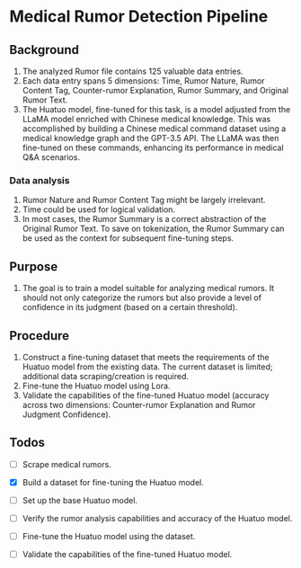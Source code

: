 # Medical Rumor Detection Pipeline

## Background

1. The analyzed Rumor file contains 125 valuable data entries.
2. Each data entry spans 5 dimensions: Time, Rumor Nature, Rumor Content Tag, Counter-rumor Explanation, Rumor Summary, and Original Rumor Text.
3. The Huatuo model, fine-tuned for this task, is a model adjusted from the LLaMA model enriched with Chinese medical knowledge. This was accomplished by building a Chinese medical command dataset using a medical knowledge graph and the GPT-3.5 API. The LLaMA was then fine-tuned on these commands, enhancing its performance in medical Q&A scenarios.

### Data analysis

1. Rumor Nature and Rumor Content Tag might be largely irrelevant.
2. Time could be used for logical validation.
3. In most cases, the Rumor Summary is a correct abstraction of the Original Rumor Text. To save on tokenization, the Rumor Summary can be used as the context for subsequent fine-tuning steps.

## Purpose

1. The goal is to train a model suitable for analyzing medical rumors. It should not only categorize the rumors but also provide a level of confidence in its judgment (based on a certain threshold).

## Procedure

1. Construct a fine-tuning dataset that meets the requirements of the Huatuo model from the existing data. The current dataset is limited; additional data scraping/creation is required.
2. Fine-tune the Huatuo model using Lora.
3. Validate the capabilities of the fine-tuned Huatuo model (accuracy across two dimensions: Counter-rumor Explanation and Rumor Judgment Confidence).

## Todos

- [ ] Scrape medical rumors.
- [x] Build a dataset for fine-tuning the Huatuo model.
- [ ] Set up the base Huatuo model.
- [ ] Verify the rumor analysis capabilities and accuracy of the Huatuo model.
- [ ] Fine-tune the Huatuo model using the dataset.
- [ ] Validate the capabilities of the fine-tuned Huatuo model.

